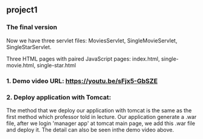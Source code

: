 ## project1

### The final version

Now we have three servlet files: MoviesServlet, SingleMovieServlet, SingleStarServlet.

Three HTML pages with paired JavaScript pages: index.html, single-movie.html, single-star.html


### 1. Demo video URL: https://youtu.be/sFjx5-GbSZE


### 2.  Deploy application with Tomcat:
The method that we deploy our application with tomcat is the same as the first method which professor told in lecture. 
Our application generate a .war file, after we login 'manager app' at tomcat main page, we add this .war file and deploy it.
The detail can also be seen inthe demo video above.